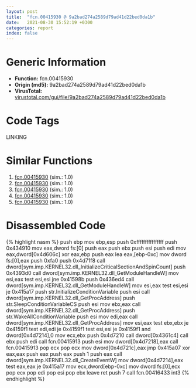 ```yaml
---
layout: post
title:  "fcn.00415930 @ 9a2bad274a2589d79ad41d22bed0da1b"
date:   2021-08-30 15:52:19 +0300
categories: report
index: false
---
```


# Generic Information
- **Function:** fcn.00415930
- **Origin (md5):** 9a2bad274a2589d79ad41d22bed0da1b
- **VirusTotal:** [virustotal.com/gui/file/9a2bad274a2589d79ad41d22bed0da1b][virustotal_ref]

# Code Tags
<span class="tag" id="LINKING">LINKING</span>


# Similar Functions

1. [fcn.00415930][similar_1_ref] (sim.: 1.0)
2. [fcn.00415930][similar_2_ref] (sim.: 1.0)
3. [fcn.00415930][similar_3_ref] (sim.: 1.0)
4. [fcn.00415930][similar_4_ref] (sim.: 1.0)
5. [fcn.00415930][similar_5_ref] (sim.: 1.0)


# Disassembled Code

{% highlight nasm %}
push ebp
mov ebp,esp
push 0xffffffffffffffff
push 0x434910
mov eax,dword fs:[0]
push eax
push ebx
push esi
push edi
mov eax,dword[0x4d606c]
xor eax,ebp
push eax
lea eax,[ebp-0xc]
mov dword fs:[0],eax
push 0xfa0
push 0x4d71f8
call dword[sym.imp.KERNEL32.dll_InitializeCriticalSectionAndSpinCount]
push 0x4393d0
call dword[sym.imp.KERNEL32.dll_GetModuleHandleW]
mov esi,eax
test esi,esi
jne 0x41598b
push 0x436ed4
call dword[sym.imp.KERNEL32.dll_GetModuleHandleW]
mov esi,eax
test esi,esi
je 0x415a17
push str.InitializeConditionVariable
push esi
call dword[sym.imp.KERNEL32.dll_GetProcAddress]
push str.SleepConditionVariableCS
push esi
mov ebx,eax
call dword[sym.imp.KERNEL32.dll_GetProcAddress]
push str.WakeAllConditionVariable
push esi
mov edi,eax
call dword[sym.imp.KERNEL32.dll_GetProcAddress]
mov esi,eax
test ebx,ebx
je 0x4159f1
test edi,edi
je 0x4159f1
test esi,esi
je 0x4159f1
and dword[0x4d7214],0
mov ecx,ebx
push 0x4d7210
call dword[0x4361c4]
call ebx
push edi
call fcn.00415913
push esi
mov dword[0x4d7218],eax
call fcn.00415913
pop ecx
pop ecx
mov dword[0x4d721c],eax
jmp 0x415a07
xor eax,eax
push eax
push eax
push 1
push eax
call dword[sym.imp.KERNEL32.dll_CreateEventW]
mov dword[0x4d7214],eax
test eax,eax
je 0x415a17
mov ecx,dword[ebp-0xc]
mov dword fs:[0],ecx
pop ecx
pop edi
pop esi
pop ebx
leave 
ret 
push 7
call fcn.00416433
int3 
{% endhighlight %}


[similar_1_ref]: /report/fcn.00415930@ceebbbe9f440ceb528b4653d2f9d5604
[similar_2_ref]: /report/fcn.00415930@d6c317856ac98c781688fa16e87b98fa
[similar_3_ref]: /report/fcn.00415930@78d87ce975ba70d0cc402a6e27d0fe4d
[similar_4_ref]: /report/fcn.00415930@29245c79f991cfb0a8bda1c5d052457d
[similar_5_ref]: /report/fcn.00415930@c05c4cef0fe62acb81d34073e4da03c6
[virustotal_ref]: https://www.virustotal.com/gui/file/9a2bad274a2589d79ad41d22bed0da1b